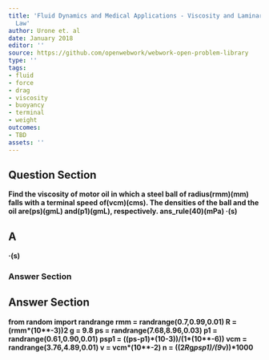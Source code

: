 ```yaml
---
title: 'Fluid Dynamics and Medical Applications - Viscosity and Laminar Flow: Poiseuilles
  Law'
author: Urone et. al
date: January 2018
editor: ''
source: https://github.com/openwebwork/webwork-open-problem-library
type: ''
tags:
- fluid
- force
- drag
- viscosity
- buoyancy
- terminal
- weight
outcomes:
- TBD
assets: ''
---
```


## Question Section 

<b>
Find the viscosity of motor oil in which a steel ball of radius(rmm)(mm) falls with a terminal speed of(vcm)(cms). The densities of the ball and the oil are(ps)(gmL) and(p1)(gmL), respectively.
ans_rule(40)(mPa) &middot;(s)

## A
&middot;(s)
### Answer Section


## Answer Section

from random import randrange
rmm = randrange(0.7,0.99,0.01)
R = (rmm*(10**-3))**2
g = 9.8
ps = randrange(7.68,8.96,0.03)
p1 = randrange(0.61,0.90,0.01)
psp1 = ((ps-p1)*(10**-3))/(1*(10**-6))
vcm = randrange(3.76,4.89,0.01)
v = vcm*(10**-2)
n = ((2*R*g*psp1)/(9*v))*1000